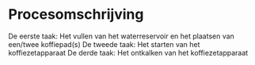 # Procesomschrijving

De eerste taak: Het vullen van het waterreservoir en het plaatsen van een/twee koffiepad(s)
De tweede taak: Het starten van het koffiezetapparaat
De derde taak: Het ontkalken van het koffiezetapparaat
